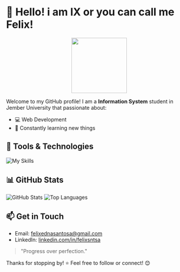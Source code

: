 # 👋 Hello! i am IX or you can call me Felix!

<div align="center">
  <img height="150" src="https://avatars.githubusercontent.com/u/182391439?v=4"/>
</div>

Welcome to my GitHub profile! I am a **Information System** student in Jember University that passionate about:

- 💻 Web Development
- 🌱 Constantly learning new things  

## 🔧 Tools & Technologies
![My Skills](https://skillicons.dev/icons?i=html,css,js,python,git,github,vscode,figma)

## 📊 GitHub Stats
![GitHub Stats](https://github-readme-stats.vercel.app/api?username=felixedsntsa&show_icons=true&theme=tokyonight&hide_title=true)
![Top Languages](https://github-readme-stats.vercel.app/api/top-langs/?username=felixedsntsa&layout=compact&theme=tokyonight)

## 📫 Get in Touch
- Email: [felixednasantosa@gmail.com](mailto:felixednasantosa@gmail.com)
- LinkedIn: [linkedin.com/in/felixsntsa](https://linkedin.com/in/felix-edna-santosa-1baa452a6)

> "Progress over perfection."

Thanks for stopping by! ⭐ Feel free to follow or connect! 😊
